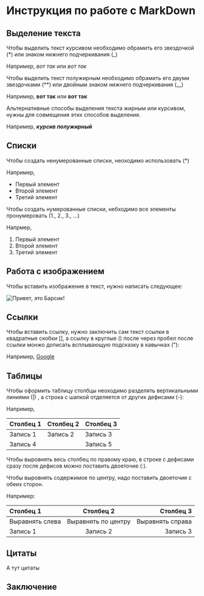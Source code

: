 # Инструкция по работе с MarkDown

## Выделение текста

Чтобы выделить текст курсивом необходимо обрамить его звездочкой (*) или знаком нижнего подчеркивания (_)
 
Например, *вот так* или _вот так_

Чтобы выделить текст полужирным необходимо обрамить его двуми звездочками (**) или двойным знаком нижнего подчеркивания (__)

Например, **вот так** или __вот так__

Альтернативные способы выделения текста жирным или курсивом, нужны для совмещения этих способов выделения.

Например, __*курсив полужирный*__

## Списки

Чтобы создать ненумерованные списки, неоходимо использовать (*)

Например,

* Первый элемент
* Второй элемент
* Третий элемент

Чтобы создать нумерованные списки, небходимо все элементы пронумеровать (1., 2., 3., ...)

Напрмер,

1. Первый элемент
2. Второй элемент
3. Третий элемент

## Работа с изображением

Чтобы вставить изображение в текст, нужно написать следующее:

![Привет, это Барсик!](cat.jpg)

## Ссылки

Чтобы вставить ссылку, нужно заключить сам текст ссылки в квадратные скобки [], а ссылку в круглые () после через пробел после ссылки монжо дописать всплывающую подсказку в кавычках ("):

Например, [Google](http://google.com "Подсказка")

## Таблицы

Чтобы оформить таблицу столбцы неоходимо разделять вертикальными линиями (|) , а строка с шапкой отделяется от других дефисами (-):

Например,

|Столбец 1|Столбец 2|Столбец 3|
|--|--|--|
|Запись 1|Запись 2|Запись 3|
|Запись 4||Запись 5|

Чтобы выровнять весь столбец по правому краю, в строке с дефисами сразу после дефисов можно поставить двоеточие (:).

Чтобы выровнять содержимое по центру, надо поставить двоеточия с обеих сторон.

Например:

|Столбец 1|Столбец 2|Столбец 3|
|:--|:--:|--:|
|Выравнять слева|Выравнять по центру|Выравнять справа|
|Запись 1|Запись 2|Запись 3|

## Цитаты

А тут цитаты

## Заключение